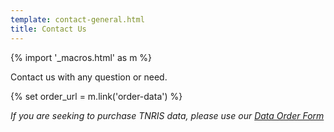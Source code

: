```yaml
---
template: contact-general.html
title: Contact Us
---
```

{% import '_macros.html' as m %}

Contact us with any question or need.

{% set order_url = m.link('order-data') %}

*If you are seeking to purchase TNRIS data, please use our [Data Order
Form]({{order_url}})*
